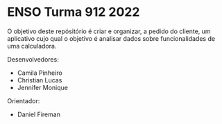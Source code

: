 # ENSO Turma 912 2022

O objetivo deste repósitório é criar e organizar, a pedido do cliente, um aplicativo cujo qual o objetivo é analisar
dados sobre funcionalidades de uma calculadora.

Desenvolvedores: 

   - Camila Pinheiro
   - Christian Lucas
   - Jennifer Monique
   
Orientador:

   - Daniel Fireman
